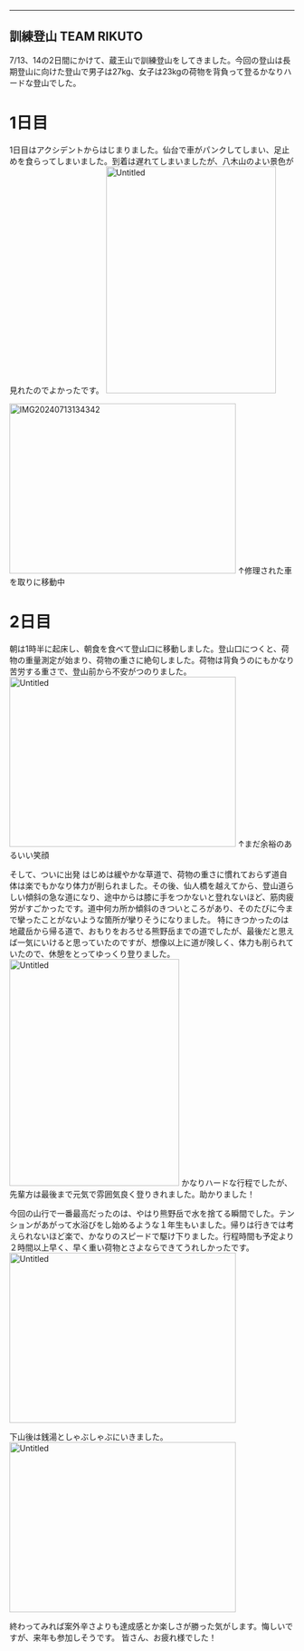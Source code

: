 ﻿---
訓練登山 TEAM RIKUTO
---
7/13、14の2日間にかけて、蔵王山で訓練登山をしてきました。今回の登山は長期登山に向けた登山で男子は27kg、女子は23kgの荷物を背負って登るかなりハードな登山でした。

# 1日目
1日目はアクシデントからはじまりました。仙台で車がパンクしてしまい、足止めを食らってしまいました。到着は遅れてしまいましたが、八木山のよい景色が見れたのでよかったです。
<a data-flickr-embed="true" href="https://www.flickr.com/gp/96951391@N03/SNq21kbs4L" title="Untitled"><img src="https://live.staticflickr.com/65535/53857090625_dc9f82aff3_w.jpg" width="300" height="400" alt="Untitled"/></a><script async src="//embedr.flickr.com/assets/client-code.js" charset="utf-8"></script>

<a data-flickr-embed="true" href="https://www.flickr.com/gp/96951391@N03/dN723PwwPP" title="IMG20240713134342"><img src="https://live.staticflickr.com/65535/53856209757_8ed972b541_w.jpg" width="400" height="300" alt="IMG20240713134342"/></a><script async src="//embedr.flickr.com/assets/client-code.js" charset="utf-8"></script>
↑修理された車を取りに移動中
# 2日目
朝は1時半に起床し、朝食を食べて登山口に移動しました。登山口につくと、荷物の重量測定が始まり、荷物の重さに絶句しました。荷物は背負うのにもかなり苦労する重さで、登山前から不安がつのりました。
<a data-flickr-embed="true" href="https://www.flickr.com/gp/96951391@N03/yc04nF724Z" title="Untitled"><img src="https://live.staticflickr.com/65535/53856921493_46b57b50d8_w.jpg" width="400" height="300" alt="Untitled"/></a><script async src="//embedr.flickr.com/assets/client-code.js" charset="utf-8"></script>
↑まだ余裕のあるいい笑顔

そして、ついに出発
はじめは緩やかな草道で、荷物の重さに慣れておらず道自体は楽でもかなり体力が削られました。その後、仙人橋を越えてから、登山道らしい傾斜の急な道になり、途中からは膝に手をつかないと登れないほど、筋肉疲労がすごかったです。道中何カ所か傾斜のきついところがあり、そのたびに今まで攣ったことがないような箇所が攣りそうになりました。
特にきつかったのは地蔵岳から帰る道で、おもりをおろせる熊野岳までの道でしたが、最後だと思えば一気にいけると思っていたのですが、想像以上に道が険しく、体力も削られていたので、休憩をとってゆっくり登りました。
<a data-flickr-embed="true" href="https://www.flickr.com/gp/96951391@N03/16V528i2ss" title="Untitled"><img src="https://live.staticflickr.com/65535/53856920663_5f9c3b6651_w.jpg" width="300" height="400" alt="Untitled"/></a><script async src="//embedr.flickr.com/assets/client-code.js" charset="utf-8"></script>
かなりハードな行程でしたが、先輩方は最後まで元気で雰囲気良く登りきれました。助かりました！

今回の山行で一番最高だったのは、やはり熊野岳で水を捨てる瞬間でした。テンションがあがって水浴びをし始めるような１年生もいました。帰りは行きでは考えられないほど楽で、かなりのスピードで駆け下りました。行程時間も予定より２時間以上早く、早く重い荷物とさよならできてうれしかったです。<a data-flickr-embed="true" href="https://www.flickr.com/gp/96951391@N03/YB8t85a5bm" title="Untitled"><img src="https://live.staticflickr.com/65535/53855776872_be4785c5bc_w.jpg" width="400" height="300" alt="Untitled"/></a><script async src="//embedr.flickr.com/assets/client-code.js" charset="utf-8"></script>

下山後は銭湯としゃぶしゃぶにいきました。
<a data-flickr-embed="true" href="https://www.flickr.com/gp/96951391@N03/2675489jK0" title="Untitled"><img src="https://live.staticflickr.com/65535/53856494442_ac23db23c6_w.jpg" width="400" height="300" alt="Untitled"/></a><script async src="//embedr.flickr.com/assets/client-code.js" charset="utf-8"></script>

終わってみれば案外辛さよりも達成感とか楽しさが勝った気がします。悔しいですが、来年も参加しそうです。
皆さん、お疲れ様でした！

